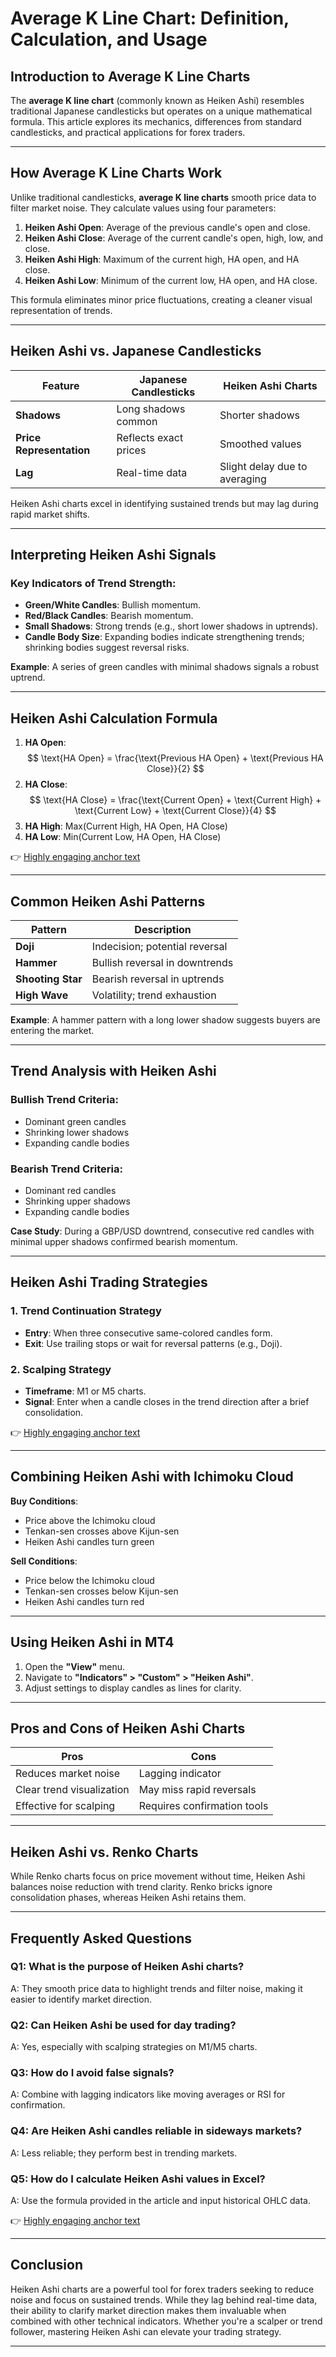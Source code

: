 # Average K Line Chart: Definition, Calculation, and Usage  

## Introduction to Average K Line Charts  

The **average K line chart** (commonly known as Heiken Ashi) resembles traditional Japanese candlesticks but operates on a unique mathematical formula. This article explores its mechanics, differences from standard candlesticks, and practical applications for forex traders.  

---

## How Average K Line Charts Work  

Unlike traditional candlesticks, **average K line charts** smooth price data to filter market noise. They calculate values using four parameters:  
1. **Heiken Ashi Open**: Average of the previous candle's open and close.  
2. **Heiken Ashi Close**: Average of the current candle's open, high, low, and close.  
3. **Heiken Ashi High**: Maximum of the current high, HA open, and HA close.  
4. **Heiken Ashi Low**: Minimum of the current low, HA open, and HA close.  

This formula eliminates minor price fluctuations, creating a cleaner visual representation of trends.  

---

## Heiken Ashi vs. Japanese Candlesticks  

| Feature                | Japanese Candlesticks          | Heiken Ashi Charts            |  
|------------------------|-------------------------------|-------------------------------|  
| **Shadows**            | Long shadows common           | Shorter shadows               |  
| **Price Representation** | Reflects exact prices         | Smoothed values               |  
| **Lag**                | Real-time data                | Slight delay due to averaging |  

Heiken Ashi charts excel in identifying sustained trends but may lag during rapid market shifts.  

---

## Interpreting Heiken Ashi Signals  

### Key Indicators of Trend Strength:  
- **Green/White Candles**: Bullish momentum.  
- **Red/Black Candles**: Bearish momentum.  
- **Small Shadows**: Strong trends (e.g., short lower shadows in uptrends).  
- **Candle Body Size**: Expanding bodies indicate strengthening trends; shrinking bodies suggest reversal risks.  

**Example**: A series of green candles with minimal shadows signals a robust uptrend.  

---

## Heiken Ashi Calculation Formula  

1. **HA Open**:  
   $$
   \text{HA Open} = \frac{\text{Previous HA Open} + \text{Previous HA Close}}{2}
   $$  
2. **HA Close**:  
   $$
   \text{HA Close} = \frac{\text{Current Open} + \text{Current High} + \text{Current Low} + \text{Current Close}}{4}
   $$  
3. **HA High**: Max(Current High, HA Open, HA Close)  
4. **HA Low**: Min(Current Low, HA Open, HA Close)  

👉 [Highly engaging anchor text](https://bit.ly/okx-bonus)  

---

## Common Heiken Ashi Patterns  

| Pattern       | Description                          |  
|---------------|--------------------------------------|  
| **Doji**      | Indecision; potential reversal       |  
| **Hammer**    | Bullish reversal in downtrends       |  
| **Shooting Star** | Bearish reversal in uptrends      |  
| **High Wave** | Volatility; trend exhaustion         |  

**Example**: A hammer pattern with a long lower shadow suggests buyers are entering the market.  

---

## Trend Analysis with Heiken Ashi  

### Bullish Trend Criteria:  
- Dominant green candles  
- Shrinking lower shadows  
- Expanding candle bodies  

### Bearish Trend Criteria:  
- Dominant red candles  
- Shrinking upper shadows  
- Expanding candle bodies  

**Case Study**: During a GBP/USD downtrend, consecutive red candles with minimal upper shadows confirmed bearish momentum.  

---

## Heiken Ashi Trading Strategies  

### 1. **Trend Continuation Strategy**  
- **Entry**: When three consecutive same-colored candles form.  
- **Exit**: Use trailing stops or wait for reversal patterns (e.g., Doji).  

### 2. **Scalping Strategy**  
- **Timeframe**: M1 or M5 charts.  
- **Signal**: Enter when a candle closes in the trend direction after a brief consolidation.  

👉 [Highly engaging anchor text](https://bit.ly/okx-bonus)  

---

## Combining Heiken Ashi with Ichimoku Cloud  

**Buy Conditions**:  
- Price above the Ichimoku cloud  
- Tenkan-sen crosses above Kijun-sen  
- Heiken Ashi candles turn green  

**Sell Conditions**:  
- Price below the Ichimoku cloud  
- Tenkan-sen crosses below Kijun-sen  
- Heiken Ashi candles turn red  

---

## Using Heiken Ashi in MT4  

1. Open the **"View"** menu.  
2. Navigate to **"Indicators" > "Custom" > "Heiken Ashi"**.  
3. Adjust settings to display candles as lines for clarity.  

---

## Pros and Cons of Heiken Ashi Charts  

| Pros                          | Cons                          |  
|-------------------------------|-------------------------------|  
| Reduces market noise          | Lagging indicator              |  
| Clear trend visualization     | May miss rapid reversals       |  
| Effective for scalping        | Requires confirmation tools    |  

---

## Heiken Ashi vs. Renko Charts  

While Renko charts focus on price movement without time, Heiken Ashi balances noise reduction with trend clarity. Renko bricks ignore consolidation phases, whereas Heiken Ashi retains them.  

---

## Frequently Asked Questions  

### Q1: What is the purpose of Heiken Ashi charts?  
A: They smooth price data to highlight trends and filter noise, making it easier to identify market direction.  

### Q2: Can Heiken Ashi be used for day trading?  
A: Yes, especially with scalping strategies on M1/M5 charts.  

### Q3: How do I avoid false signals?  
A: Combine with lagging indicators like moving averages or RSI for confirmation.  

### Q4: Are Heiken Ashi candles reliable in sideways markets?  
A: Less reliable; they perform best in trending markets.  

### Q5: How do I calculate Heiken Ashi values in Excel?  
A: Use the formula provided in the article and input historical OHLC data.  

👉 [Highly engaging anchor text](https://bit.ly/okx-bonus)  

---

## Conclusion  

Heiken Ashi charts are a powerful tool for forex traders seeking to reduce noise and focus on sustained trends. While they lag behind real-time data, their ability to clarify market direction makes them invaluable when combined with other technical indicators. Whether you're a scalper or trend follower, mastering Heiken Ashi can elevate your trading strategy.  

---  